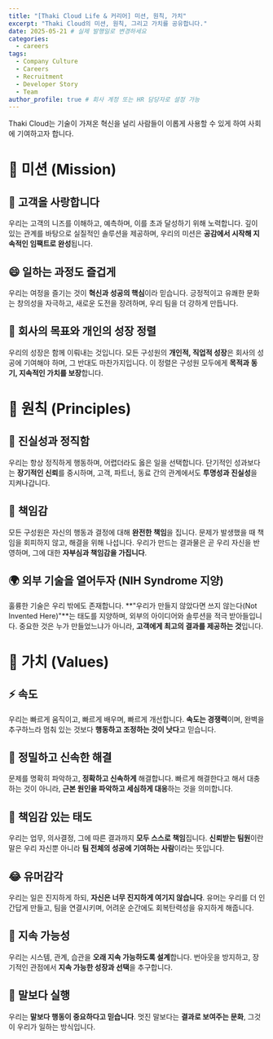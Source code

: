 ```yaml
---
title: "[Thaki Cloud Life & 커리어] 미션, 원칙, 가치"
excerpt: "Thaki Cloud의 미션, 원칙, 그리고 가치를 공유합니다."
date: 2025-05-21 # 실제 발행일로 변경하세요
categories:
  - careers
tags:
  - Company Culture
  - Careers
  - Recruitment
  - Developer Story
  - Team
author_profile: true # 회사 계정 또는 HR 담당자로 설정 가능
--- 
```


Thaki Cloud는 기술이 가져온 혁신을 널리 사람들이 이롭게 사용할 수 있게 하여 사회에 기여하고자 합니다. 

# 🎯 미션 (Mission)

## 💛 고객을 사랑합니다
우리는 고객의 니즈를 이해하고, 예측하며, 이를 초과 달성하기 위해 노력합니다. 깊이 있는 관계를 바탕으로 실질적인 솔루션을 제공하며, 우리의 미션은 **공감에서 시작해 지속적인 임팩트로 완성**됩니다.

## 😄 일하는 과정도 즐겁게
우리는 여정을 즐기는 것이 **혁신과 성공의 핵심**이라 믿습니다. 긍정적이고 유쾌한 문화는 창의성을 자극하고, 새로운 도전을 장려하며, 우리 팀을 더 강하게 만듭니다.

## 🎯 회사의 목표와 개인의 성장 정렬
우리의 성장은 함께 이뤄내는 것입니다. 모든 구성원의 **개인적, 직업적 성장**은 회사의 성공에 기여해야 하며, 그 반대도 마찬가지입니다. 이 정렬은 구성원 모두에게 **목적과 동기, 지속적인 가치를 보장**합니다.


# 📌 원칙 (Principles)

## 🧭 진실성과 정직함
우리는 항상 정직하게 행동하며, 어렵더라도 옳은 일을 선택합니다. 단기적인 성과보다는 **장기적인 신뢰**를 중시하며, 고객, 파트너, 동료 간의 관계에서도 **투명성과 진실성**을 지켜나갑니다.

## 💪 책임감
모든 구성원은 자신의 행동과 결정에 대해 **완전한 책임**을 집니다. 문제가 발생했을 때 책임을 회피하지 않고, 해결을 위해 나섭니다. 우리가 만드는 결과물은 곧 우리 자신을 반영하며, 그에 대한 **자부심과 책임감을 가집니다**.

## 🌍 외부 기술을 열어두자 (NIH Syndrome 지양)
훌륭한 기술은 우리 밖에도 존재합니다. **"우리가 만들지 않았다면 쓰지 않는다(Not Invented Here)"**는 태도를 지양하며, 외부의 아이디어와 솔루션을 적극 받아들입니다. 중요한 것은 누가 만들었느냐가 아니라, **고객에게 최고의 결과를 제공하는 것**입니다.


# 🌟 가치 (Values)

## ⚡ 속도
우리는 빠르게 움직이고, 빠르게 배우며, 빠르게 개선합니다. **속도는 경쟁력**이며, 완벽을 추구하느라 멈춰 있는 것보다 **행동하고 조정하는 것이 낫다**고 믿습니다.

## 🧠 정밀하고 신속한 해결
문제를 명확히 파악하고, **정확하고 신속하게** 해결합니다. 빠르게 해결한다고 해서 대충하는 것이 아니라, **근본 원인을 파악하고 세심하게 대응**하는 것을 의미합니다.

## 🙋 책임감 있는 태도
우리는 업무, 의사결정, 그에 따른 결과까지 **모두 스스로 책임**집니다. **신뢰받는 팀원**이란 말은 우리 자신뿐 아니라 **팀 전체의 성공에 기여하는 사람**이라는 뜻입니다.

## 😂 유머감각
우리는 일은 진지하게 하되, **자신은 너무 진지하게 여기지 않습니다**. 유머는 우리를 더 인간답게 만들고, 팀을 연결시키며, 어려운 순간에도 회복탄력성을 유지하게 해줍니다.

## 🌱 지속 가능성
우리는 시스템, 관계, 습관을 **오래 지속 가능하도록 설계**합니다. 번아웃을 방지하고, 장기적인 관점에서 **지속 가능한 성장과 선택**을 추구합니다.

## 🔧 말보다 실행
우리는 **말보다 행동이 중요하다고 믿습니다**. 멋진 말보다는 **결과로 보여주는 문화**, 그것이 우리가 일하는 방식입니다.

